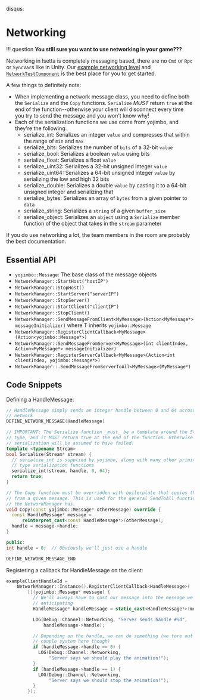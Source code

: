 disqus:
# Networking

!!! question
    **You still sure you want to use networking in your game???**

Networking in Isetta is completely messaging based, there are no `Cmd` or `Rpc` or `SyncVar`s like in Unity. Our [example networking level](https://github.com/Isetta-Team/Isetta-Engine/blob/develop/Isetta/IsettaTestbed/NetworkLevel/NetworkLevel.cpp) and [`NetworkTestComponent`](https://github.com/Isetta-Team/Isetta-Engine/blob/develop/Isetta/IsettaTestbed/NetworkLevel/NetworkTestComp.cpp) is the best place for you to get started.

A few things to definitely note:
- When implementing a network message class, you need to define both the `Serialize` and the `Copy` functions. `Serialize` *MUST* return `true` at the end of the function--otherwise your client will disconnect every time you try to send the message and you won't know why!
- Each of the serialization functions we use come from yojimbo, and they're the following:
    - serialize_int: Serializes an integer `value` and compresses that within the range of `min` and `max`
    - serialize_bits: Serializes the number of `bits` of a 32-bit `value`
    - serialize_bool: Serializes a boolean `value` using bits
    - serialize_float: Serializes a float `value`
    - serialize_uint32: Serializes a 32-bit unsigned integer `value`
    - serialize_uint64: Serializes a 64-bit unsigned integer `value` by serializing the low and high 32 bits
    - serialize_double: Serializes a double `value` by casting it to a 64-bit unsigned integer and serializing that
    - serialize_bytes: Serializes an array of `bytes` from a given pointer to `data`
    - serialize_string: Serializes a `string` of a given `buffer_size`
    - serialize_object: Serializes an `object` using a `Serialize` member function of the object that takes in the `stream` parameter

If you do use networking a lot, the team members in the room are probably the best documentation.

## Essential API
- `yojimbo::Message`: The base class of the message objects
- `NetworkManager::StartHost("hostIP")`
- `NetworkManager::StopHost()`
- `NetworkManager::StartServer("serverIP")`
- `NetworkManager::StopServer()`
- `NetworkManager::StartClient("clientIP")`
- `NetworkManager::StopClient()`
- `NetworkManager::SendMessageFromClient<MyMessage>(Action<MyMessage*> messageInitializer)` where T inherits `yojimbo::Message`
- `NetworkManager::RegisterClientCallback<MyMessage>(Action<yojimbo::Message*>)`
- `NetworkManager::SendMessageFromServer<MyMessage>(int clientIndex, Action<MyMessage*> messageInitializer)`
- `NetworkManager::RegisterServerCallback<MyMessage>(Action<int clientIndex, yojimbo::Message*>)`
- `NetworkManager::.SendMessageFromServerToAll<MyMessage>(MyMessage*)`

## Code Snippets
Defining a HandleMessage:
``` cpp
// HandleMessage simply sends an integer handle between 0 and 64 across the
// network
DEFINE_NETWORK_MESSAGE(HandleMessage)

// IMPORTANT: The Serialize function _must_ be a template around the Stream
// type, and it MUST return true at the end of the function. Otherwise the
// serialization will be assumed to have failed!
template <typename Stream>
bool Serialize(Stream* stream) {
  // serialize_int is supplied by yojimbo, along with many other primitive
  // type serialization functions
  serialize_int(stream, handle, 0, 64);
  return true;
}

// The Copy function must be overridden with boilerplate that copies the values
// from a given message. This is used for the general SendToAll functions that
// the NetworkManager has.
void Copy(const yojimbo::Message* otherMessage) override {
  const HandleMessage* message =
      reinterpret_cast<const HandleMessage*>(otherMessage);
  handle = message->handle;
}

public:
int handle = 0;  // Obviously we'll just use a handle

DEFINE_NETWORK_MESSAGE_END
```

Registering a callback for HandleMessage on the client:
``` cpp
exampleClientHandleId =
    NetworkManager::Instance().RegisterClientCallback<HandleMessage>(
        [](yojimbo::Message* message) {
          // We'll always have to cast our message into the message we're
          // anticipating
          HandleMessage* handleMessage = static_cast<HandleMessage*>(message);

          LOG(Debug::Channel::Networking, "Server sends handle #%d",
              handleMessage->handle);

          // Depending on the handle, we can do something (we tore out a
          // couple system here though)
          if (handleMessage->handle == 0) {
            LOG(Debug::Channel::Networking,
                "Server says we should play the animation!");
          }
          if (handleMessage->handle == 1) {
            LOG(Debug::Channel::Networking,
                "Server says we should stop the animation!");
          }
        });
```